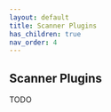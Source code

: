 ```yaml
---
layout: default
title: Scanner Plugins
has_children: true
nav_order: 4
---
```


## Scanner Plugins

TODO